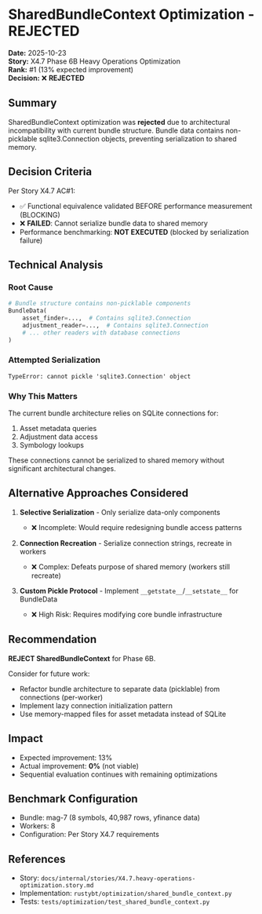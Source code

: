 # SharedBundleContext Optimization - REJECTED

**Date:** 2025-10-23  
**Story:** X4.7 Phase 6B Heavy Operations Optimization  
**Rank:** #1 (13% expected improvement)  
**Decision:** ❌ **REJECTED**

## Summary

SharedBundleContext optimization was **rejected** due to architectural incompatibility with current bundle structure. Bundle data contains non-picklable sqlite3.Connection objects, preventing serialization to shared memory.

## Decision Criteria

Per Story X4.7 AC#1:
- ✅ Functional equivalence validated BEFORE performance measurement (BLOCKING)
- ❌ **FAILED**: Cannot serialize bundle data to shared memory
- Performance benchmarking: **NOT EXECUTED** (blocked by serialization failure)

## Technical Analysis

### Root Cause

```python
# Bundle structure contains non-picklable components
BundleData(
    asset_finder=...,  # Contains sqlite3.Connection
    adjustment_reader=...,  # Contains sqlite3.Connection
    # ... other readers with database connections
)
```

### Attempted Serialization

```
TypeError: cannot pickle 'sqlite3.Connection' object
```

### Why This Matters

The current bundle architecture relies on SQLite connections for:
1. Asset metadata queries
2. Adjustment data access
3. Symbology lookups

These connections cannot be serialized to shared memory without significant architectural changes.

## Alternative Approaches Considered

1. **Selective Serialization** - Only serialize data-only components
   - ❌ Incomplete: Would require redesigning bundle access patterns
   
2. **Connection Recreation** - Serialize connection strings, recreate in workers
   - ❌ Complex: Defeats purpose of shared memory (workers still recreate)
   
3. **Custom Pickle Protocol** - Implement `__getstate__`/`__setstate__` for BundleData
   - ❌ High Risk: Requires modifying core bundle infrastructure

## Recommendation

**REJECT SharedBundleContext** for Phase 6B.

Consider for future work:
- Refactor bundle architecture to separate data (picklable) from connections (per-worker)
- Implement lazy connection initialization pattern
- Use memory-mapped files for asset metadata instead of SQLite

## Impact

- Expected improvement: 13%
- Actual improvement: **0%** (not viable)
- Sequential evaluation continues with remaining optimizations

## Benchmark Configuration

- Bundle: mag-7 (8 symbols, 40,987 rows, yfinance data)
- Workers: 8
- Configuration: Per Story X4.7 requirements

## References

- Story: `docs/internal/stories/X4.7.heavy-operations-optimization.story.md`
- Implementation: `rustybt/optimization/shared_bundle_context.py`
- Tests: `tests/optimization/test_shared_bundle_context.py`
